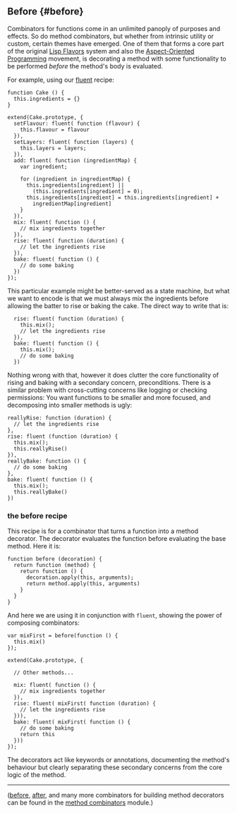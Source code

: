 ## Before {#before}

Combinators for functions come in an unlimited panoply of purposes and effects. So do method combinators, but whether from intrinsic utility or custom, certain themes have emerged. One of them that forms a core part of the original [Lisp Flavors][flavors] system and also the [Aspect-Oriented Programming][aop] movement, is decorating a method with some functionality to be performed *before* the method's body is evaluated.

[flavors]: https://en.wikipedia.org/wiki/Flavors_(programming_language)
[aop]: https://en.wikipedia.org/wiki/Aspect-oriented_programming

For example, using our [fluent](#fluent) recipe:

    function Cake () {
      this.ingredients = {}
    }
    
    extend(Cake.prototype, {
      setFlavour: fluent( function (flavour) { 
        this.flavour = flavour
      }),
      setLayers: fluent( function (layers) { 
        this.layers = layers;
      }),
      add: fluent( function (ingredientMap) {
        var ingredient;
        
        for (ingredient in ingredientMap) {
          this.ingredients[ingredient] || 
            (this.ingredients[ingredient] = 0);
          this.ingredients[ingredient] = this.ingredients[ingredient] + 
            ingredientMap[ingredient]
        }
      }),
      mix: fluent( function () {
        // mix ingredients together
      }),
      rise: fluent( function (duration) {
        // let the ingredients rise
      }),
      bake: fluent( function () {
        // do some baking
      })
    });

This particular example might be better-served as a state machine, but what we want to encode is that we must always mix the ingredients before allowing the batter to rise or baking the cake. The direct way to write that is:

      rise: fluent( function (duration) {
        this.mix();
        // let the ingredients rise
      }),
      bake: fluent( function () {
        this.mix();
        // do some baking
      })

Nothing wrong with that, however it does clutter the core functionality of rising and baking with a secondary concern, preconditions. There is a similar problem with cross-cutting concerns like logging or checking permissions: You want functions to be smaller and more focused, and decomposing into smaller methods is ugly:

    reallyRise: function (duration) {
      // let the ingredients rise
    },
    rise: fluent (function (duration) {
      this.mix();
      this.reallyRise()
    }),
    reallyBake: function () {
      // do some baking
    },
    bake: fluent( function () {
      this.mix();
      this.reallyBake()
    })

### the before recipe

This recipe is for a combinator that turns a function into a method decorator. The decorator evaluates the function before evaluating the base method. Here it is:

    function before (decoration) {
      return function (method) {
        return function () {
          decoration.apply(this, arguments);
          return method.apply(this, arguments)
        }
      }
    }
    
And here we are using it in conjunction with `fluent`, showing the power of composing combinators:

    var mixFirst = before(function () {
      this.mix()
    });
    
    extend(Cake.prototype, {
      
      // Other methods...
      
      mix: fluent( function () {
        // mix ingredients together
      }),
      rise: fluent( mixFirst( function (duration) {
        // let the ingredients rise
      })),
      bake: fluent( mixFirst( function () {
        // do some baking
        return this
      }))
    });

The decorators act like keywords or annotations, documenting the method's behaviour but clearly separating these secondary concerns from the core logic of the method.

---

([before](#before), [after](#after), and many more combinators for building method decorators can be found in the [method combinators][mc] module.)

[mc]: https://github.com/raganwald/method-combinators/blob/master/README-JS.md#method-combinators